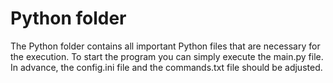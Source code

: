 # Python folder
The Python folder contains all important Python files that are necessary for the execution.
To start the program you can simply execute the main.py file. In advance, the config.ini file and the commands.txt file should be adjusted.